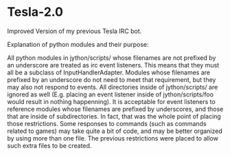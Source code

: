 Tesla-2.0
=========

Improved Version of my previous Tesla IRC bot.

Explanation of python modules and their purpose:

All python modules in jython/scripts/ whose filenames are not prefixed by an underscore are treated as irc event
listeners. This means that they must all be a subclass of InputHandlerAdapter. Modules whose filenames are prefixed
by an underscore do not need to meet that requirement, but they may also not respond to events.
All directories inside of jython/scripts/ are ignored as well (E.g. placing an event listener inside of
jython/scripts/foo would result in nothing happenning).
It is acceptable for event listeners to reference modules whose filenames are prefixed by underscores, and those that
are inside of subdirectories. In fact, that was the whole point of placing those restrictions. Some responses to commands
(such as commands related to games) may take quite a bit of code, and may be better organized by using more than one
file. The previous restrictions were placed to allow such extra files to be created.
